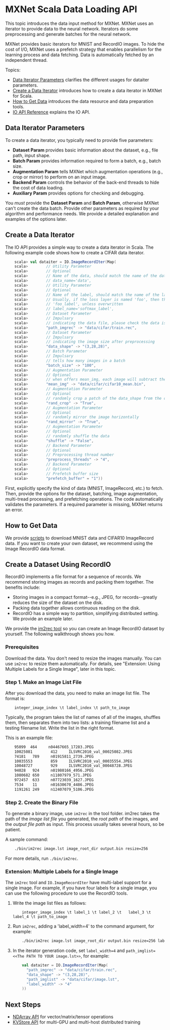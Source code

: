 # MXNet Scala Data Loading API
This topic introduces the data input method for MXNet. MXNet uses an iterator to provide data to the neural network.  Iterators do some preprocessing and generate batches for the neural network.

MXNet provides basic iterators for MNIST and RecordIO images. To hide the cost of I/O, MXNet uses a prefetch strategy that enables parallelism for the learning process and data fetching. Data is automatically fetched by an independent thread.

Topics:

* [Data Iterator Parameters](#parameters-for-data-iterator) clarifies the different usages for dataiter parameters.
* [Create a Data Iterator](#create-a-data-iterator) introduces how to create a data iterator in MXNet for Scala.
* [How to Get Data](#how-to-get-data) introduces the data resource and data preparation tools.
* [IO API Reference](http://mxnet.io/api/scala/docs/index.html#ml.dmlc.mxnet.IO$) explains the IO API.


## Data Iterator Parameters

To create a data iterator, you typically need to provide five parameters:

* **Dataset Param** provides basic information about the dataset, e.g., file path, input shape.
* **Batch Param** provides information required to form a batch, e.g., batch size.
* **Augmentation Param** tells MXNet which augmentation operations (e.g., crop or mirror) to perform on an input image.
* **Backend Param** controls the behavior of the back-end threads to hide the cost of data loading.
* **Auxiliary Param** provides options for checking and debugging.

You *must* provide the **Dataset Param** and **Batch Param**, otherwise MXNet can't create the data batch. Provide other parameters as required by your algorithm and performance needs. We provide a detailed explanation and examples of the options later.

## Create a Data Iterator

The IO API provides a simple way to create a data iterator in Scala.
The following example code shows how to create a CIFAR data iterator.

```scala
    scala> val dataiter = IO.ImageRecordIter(Map(
    scala>        // Utility Parameter
    scala>        // Optional
    scala>        // Name of the data, should match the name of the data input of the network
    scala>        // data_name='data',
    scala>        // Utility Parameter
    scala>        // Optional
    scala>        // Name of the label, should match the name of the label parameter of the network
    scala>        // Usually, if the loss layer is named 'foo', then the label input has the name
    scala>        // 'foo_label', unless overwritten
    scala>        // label_name='softmax_label',
    scala>        // Dataset Parameter
    scala>        // Impulsary
    scala>        // indicating the data file, please check the data is already there
    scala>        "path_imgrec" -> "data/cifar/train.rec",
    scala>        // Dataset Parameter
    scala>        // Impulsary
    scala>        // indicating the image size after preprocessing
    scala>        "data_shape" -> "(3,28,28)",
    scala>        // Batch Parameter
    scala>        // Impulsary
    scala>        // tells how many images in a batch
    scala>        "batch_size" -> "100",
    scala>        // Augmentation Parameter
    scala>        // Optional
    scala>        // when offers mean_img, each image will subtract the mean value at each pixel
    scala>        "mean_img" -> "data/cifar/cifar10_mean.bin",
    scala>        // Augmentation Parameter
    scala>        // Optional
    scala>        // randomly crop a patch of the data_shape from the original image
    scala>        "rand_crop" -> "True",
    scala>        // Augmentation Parameter
    scala>        // Optional
    scala>        // randomly mirror the image horizontally
    scala>        "rand_mirror" -> "True",
    scala>        // Augmentation Parameter
    scala>        // Optional
    scala>        // randomly shuffle the data
    scala>        "shuffle" -> "False",
    scala>        // Backend Parameter
    scala>        // Optional
    scala>        // Preprocessing thread number
    scala>        "preprocess_threads" -> "4",
    scala>        // Backend Parameter
    scala>        // Optional
    scala>        // Prefetch buffer size
    scala>        "prefetch_buffer" = "1"))
```

First, explicitly specify the kind of data (MNIST, ImageRecord, etc.) to fetch. Then, provide the options for the dataset, batching, image augmentation, multi-tread processing,  and prefetching operations. The code automatically validates the parameters. If a required parameter is missing, MXNet returns an error.

## How to Get Data


We provide [scripts](https://github.com/dmlc/mxnet/tree/master/scala-package/core/scripts) to download MNIST data and CIFAR10 ImageRecord data. If you want to create your own dataset, we recommend using the Image RecordIO data format.

## Create a Dataset Using RecordIO

RecordIO implements a file format for a sequence of records. We recommend storing images as records and packing them together. The benefits include:

* Storing images in a compact format--e.g., JPEG, for records--greatly reduces the size of the dataset on the disk.
* Packing data together allows continuous reading on the disk.
* RecordIO has a simple way to partition, simplifying distributed setting. We provide an example later.

We provide the [im2rec tool](https://github.com/dmlc/mxnet/blob/master/tools/im2rec.cc) so you can create an Image RecordIO dataset by yourself. The following walkthrough shows you how.

### Prerequisites
Download the data. You don't need to resize the images manually. You can use ```im2rec``` to resize them automatically. For details, see "Extension: Using Multiple Labels for a Single Image", later in this topic.

### Step 1. Make an Image List File
After you download the data, you need to make an image list file.  The format is:

```
    integer_image_index \t label_index \t path_to_image
```
Typically, the program takes the list of names of all of the images, shuffles them, then separates them into two lists: a training filename list and a testing filename list. Write the list in the right format.

This is an example file:

```bash
    95099  464     n04467665_17283.JPEG
    10025081        412     ILSVRC2010_val_00025082.JPEG
    74181   789     n01915811_2739.JPEG
    10035553        859     ILSVRC2010_val_00035554.JPEG
    10048727        929     ILSVRC2010_val_00048728.JPEG
    94028   924     n01980166_4956.JPEG
    1080682 650     n11807979_571.JPEG
    972457  633     n07723039_1627.JPEG
    7534    11      n01630670_4486.JPEG
    1191261 249     n12407079_5106.JPEG

```

### Step 2. Create the Binary File
To generate a binary image, use `im2rec` in the tool folder. im2rec takes the path of the _image list file_ you generated, the _root path_ of the images, and the _output file path_ as input. This process usually takes several hours, so be patient.

A sample command:

```bash
    ./bin/im2rec image.lst image_root_dir output.bin resize=256
```
For more details, run ```./bin/im2rec```.

### Extension: Multiple Labels for a Single Image

The `im2rec` tool and `IO.ImageRecordIter` have multi-label support for a single image.
For example, if you have four labels for a single image, you can use the following procedure to use the RecordIO tools.

1. Write the image list files as follows:

     ```
         integer_image_index \t label_1 \t label_2 \t   label_3 \t label_4 \t path_to_image
     ```

2. Run `im2rec`, adding a 'label_width=4' to the command argument, for example:

     ```bash
         ./bin/im2rec image.lst image_root_dir output.bin resize=256 label_width=4
     ```

3. In the iterator generation code, set `label_width=4` and `path_imglist=<<The PATH TO YOUR image.lst>>`, for example:

     ```scala
         val dataiter = IO.ImageRecordIter(Map(
           "path_imgrec" -> "data/cifar/train.rec",
           "data_shape" -> "(3,28,28)",
           "path_imglist" -> "data/cifar/image.lst",
           "label_width" -> "4"
         ))
     ```

## Next Steps
* [NDArray API](ndarray.md) for vector/matrix/tensor operations
* [KVStore API](kvstore.md) for multi-GPU and multi-host distributed training

